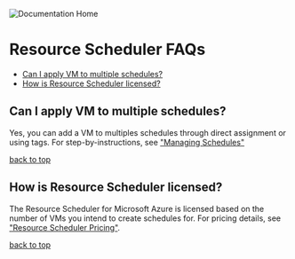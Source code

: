 ![Documentation Home](https://github.com/lumagateinc/scheduler/blob/master/images/FAQs.png)

# Resource Scheduler FAQs

- [Can I apply VM to multiple schedules?](#can-i-apply-vm-to-multiple-schedules)</br>
- [How is Resource Scheduler licensed?](#how-is-sesource-scheduler-licensed)</br>

## Can I apply VM to multiple schedules?<!-- omit in toc -->

Yes, you can add a VM to multiples schedules through direct assignment or using tags. For step-by-instructions, see ["Managing Schedules"](https://github.com/lumagateinc/scheduler/#managing-schedules)

[back to top](#resource-scheduler-faqs)

## How is Resource Scheduler licensed?<!-- omit in toc -->

The Resource Scheduler for Microsoft Azure is licensed based on the number of VMs you intend to create schedules for. For pricing details, see ["Resource Scheduler Pricing"](https://lumagate.us/azure/pricing).

[back to top](#resource-scheduler-faqs)
